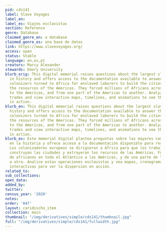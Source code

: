 ```yaml
---
pid: cds141
label: Slave Voyages
label_en:
label_es: Viajes esclavistas
section: Reference
genre: Database
claimed_genre_en: a database
claimed_genre_es: una base de datos
link: https://www.slavevoyages.org/
access: open
status: Stable
language: en,es,pt
creators: Marcy Alexander
stewards: Emory University
blurb_orig: This digital memorial raises questions about the largest slave trades
  in history and offers access to the documentation available to answer them. European
  colonizers turned to Africa for enslaved laborers to build the cities and extract
  the resources of the Americas. They forced millions of Africans across the Atlantic
  to the Americas, and from one part of the Americas to another. Analyze these slave
  trades and view interactive maps, timelines, and animations to see the dispersal
  in action.
blurb_en: This digital memorial raises questions about the largest slave trades in
  history and offers access to the documentation available to answer them. European
  colonizers turned to Africa for enslaved laborers to build the cities and extract
  the resources of the Americas. They forced millions of Africans across the Atlantic
  to the Americas, and from one part of the Americas to another. Analyze these slave
  trades and view interactive maps, timelines, and animations to see the dispersal
  in action.
blurb_es: Este memorial digital plantea preguntas sobre las mayores comercios de esclavos
  en la historia y ofrece acceso a la documentación disponible para responderlos.
  Los colonizadores europeos se dirigieron a África para que los trabajadores esclavizados
  construyan las ciudades y extrayeran los recursos de las Américas. Forzaron a millones
  de africanos en todo el Atlántico a las Américas, y de una parte de las Américas
  a otra. Analice estas operaciones esclavistas y vea mapas, cronogramas y animaciones
  interactivas para ver la dispersión en acción.
related_to:
sub_collections:
open_data:
added_by:
twitter:
census_year: '2020'
notes:
order: '047'
layout: caridischo_item
collection: main
thumbnail: "/img/derivatives/simple/cds141/thumbnail.jpg"
full: "/img/derivatives/simple/cds141/fullwidth.jpg"
---
```

